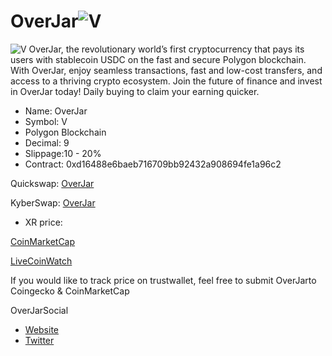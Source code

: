 # OverJar![V](https://raw.githubusercontent.com/OverJar/USDC/main/overjars.png) 
![V](https://raw.githubusercontent.com/OverJar/USDC/main/overjarv.png) 
OverJar, the revolutionary world’s first cryptocurrency that pays its users with stablecoin USDC on the fast and secure Polygon blockchain. With OverJar, enjoy seamless transactions, fast and low-cost transfers, and access to a thriving crypto ecosystem. Join the future of finance and invest in OverJar today! Daily buying to claim your earning quicker.

- Name: OverJar
- Symbol: V
- Polygon Blockchain
- Decimal: 9
- Slippage:10 - 20%
- Contract:
0xd16488e6baeb716709bb92432a908694fe1a96c2

Quickswap:
[OverJar](https://quickswap.exchange/#/swap?inputCurrency=0xd16488e6baeb716709bb92432a908694fe1a96c2)

KyberSwap:
[OverJar](https://kyberswap.com/swap/polygon?referral=0xD05454897D3C160321F73A7D80CCb2dEf5fA2584&fee_bip=10&inputCurrency=MATIC&outputCurrency=0xd16488E6baEb716709BB92432a908694fe1a96c2
)



- XR price: 

[CoinMarketCap](https://coinmarketcap.com/dexscan/polygon/0x156910CD6a08c0D521A3Fe7f9A6C2Cc5Aa4152d0)

[LiveCoinWatch](https://www.livecoinwatch.com/price/OverJar-___V)

If you would like to track price on trustwallet, feel free to submit OverJarto Coingecko & CoinMarketCap

OverJarSocial
- [Website](https://overjar.xyz/)
- [Twitter](https://twitter.com/OverJarV)


